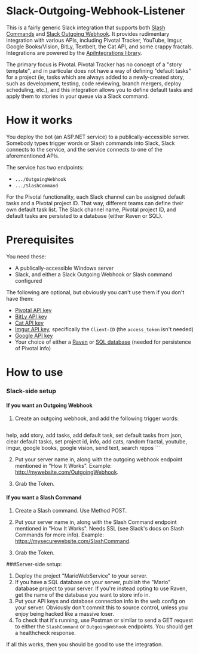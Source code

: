 # Slack-Outgoing-Webhook-Listener

This is a fairly generic Slack integration that supports both [Slash Commands](https://api.slack.com/slash-commands) and [Slack Outgoing Webhook](https://api.slack.com/outgoing-webhooks). It provides rudimentary integration with various APIs, including Pivotal Tracker, YouTube, Imgur, Google Books/Vision, BitLy, Textbelt, the Cat API, and some crappy fractals. Integrations are powered by the [ApiIntegrations library](https://github.com/DumpsterDoofus/ApiIntegrations).

The primary focus is Pivotal. Pivotal Tracker has no concept of a "story template", and in particular does not have a way of defining "default tasks" for a project (ie, tasks which are always added to a newly-created story, such as development, testing, code reviewing, branch mergers, deploy scheduling, etc.), and this integration allows you to define default tasks and apply them to stories in your queue via a Slack command.

# How it works

You deploy the bot (an ASP.NET service) to a publically-accessible server. Somebody types trigger words or Slash commands into Slack, Slack connects to the service, and the service connects to one of the aforementioned APIs.

The service has two endpoints:

- `.../OutgoingWebhook`
- `.../SlashCommand`

For the Pivotal functionality, each Slack channel can be assigned default tasks and a Pivotal project ID. That way, different teams can define their own default task list. The Slack channel name, Pivotal project ID, and default tasks are persisted to a database (either Raven or SQL).

# Prerequisites

You need these:

- A publically-accessible Windows server
- Slack, and either a Slack Outgoing Webhook or Slash command configured

The following are optional, but obviously you can't use them if you don't have them:

- [Pivotal API key](http://www.pivotaltracker.com/help/articles/api_token/)
- [BitLy API key](https://bitly.com/a/oauth_apps)
- [Cat API key](http://thecatapi.com/api-key-registration.html)
- [Imgur API key](https://api.imgur.com/oauth2/addclient), specifically the `Client-ID` (the `access_token` isn't needed)
- [Google API key](https://console.developers.google.com)
- Your choice of either a [Raven](https://ravendb.net/) or [SQL database](https://www.microsoft.com/en-us/download/details.aspx?id=52679) (needed for persistence of Pivotal info)

# How to use

### Slack-side setup

#### If you want an Outgoing Webhook

1. Create an outgoing webhook, and add the following trigger words: 

	```
help, add story, add tasks, add default task, set default tasks from json, clear default tasks, set project id, info, add cats, random fractal, youtube, imgur, google books, google vision, send text, search repos
	```

2. Put your server name in, along with the outgoing webhook endpoint mentioned in "How It Works". Example: http://mywebsite.com/OutgoingWebhook.

3. Grab the Token.

#### If you want a Slash Command

1. Create a Slash command. Use Method POST.

2. Put your server name in, along with the Slash Command endpoint mentioned in "How It Works". Needs SSL (see Slack's docs on Slash Commands for more info). Example: https://mysecurewebsite.com/SlashCommand.

3. Grab the Token.


###Server-side setup:

1. Deploy the project "MarioWebService" to your server.
2. If you have a SQL database on your server, publish the "Mario" database project to your server. If you're instead opting to use Raven, get the name of the database you want to store info in.
3. Put your API keys and database connection info in the web.config on your server. Obviously don't commit this to source control, unless you enjoy being hacked like a massive loser.
4. To check that it's running, use Postman or similar to send a GET request to either the `SlashCommand` or `OutgoingWebhook` endpoints. You should get a healthcheck response. 

If all this works, then you should be good to use the integration.
